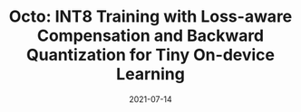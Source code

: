 ---
title: "Octo: INT8 Training with Loss-aware Compensation and Backward Quantization for Tiny On-device Learning"
authors:
- Qihua Zhou
- Song Guo
- Zhihao Qu
- Jingcai Guo
- Zhenda Xu
- Jiewei Zhang
- Tao Guo
- Boyuan Luo
- Jingren Zhou
date: "2021-07-14"
doi: ""


# Publication type.
# Legend: 0 = Uncategorized; 1 = Conference paper; 2 = Journal article;
# 3 = Preprint / Working Paper; 4 = Report; 5 = Book; 6 = Book section;
# 7 = Thesis; 8 = Patent
publication_types: ["1"]

# Publication name and optional abbreviated publication name.
publication: In *USENIX Annual Technical Conference*
publication_short: In *USENIX ATC*

# links:
# - name: Custom Link
#   url: http://example.org
url_pdf: https://www.usenix.org/system/files/atc21-zhou.pdf
# url_code: '#'
# url_dataset: '#'
# url_poster: '#'
# url_project: ''
# url_slides: ''
# url_video: '#'

# Featured image
# To use, add an image named `featured.jpg/png` to your page's folder. 
# image:
#   caption: 'Image credit: [**Unsplash**](https://unsplash.com/photos/pLCdAaMFLTE)'
#   focal_point: ""
#   preview_only: false

# Associated Projects (optional).
#   Associate this publication with one or more of your projects.
#   Simply enter your project's folder or file name without extension.
#   E.g. `internal-project` references `content/project/internal-project/index.md`.
#   Otherwise, set `projects: []`.
projects: []
---